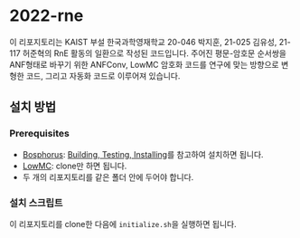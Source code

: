 # 2022-rne

이 리포지토리는 KAIST 부설 한국과학영재학교 20-046 박지훈, 21-025 김유성, 21-117 허준혁의 RnE 활동의 일환으로 작성된 코드입니다. 
주어진 평문-암호문 순서쌍을 ANF형태로 바꾸기 위한 ANFConv, LowMC 암호화 코드를 연구에 맞는 방향으로 변형한 코드, 그리고 자동화 코드로 이루어져 있습니다.

## 설치 방법

### Prerequisites

* [Bosphorus](https://github.com/meelgroup/bosphorus): [Building, Testing, Installing](https://github.com/meelgroup/bosphorus#building-testing-installing)를 참고하여 설치하면 됩니다. 
* [LowMC](https://github.com/LowMC/lowmc): clone만 하면 됩니다. 
* 두 개의 리포지토리를 같은 폴더 안에 두어야 합니다. 

### 설치 스크립트
이 리포지토리를 clone한 다음에 `initialize.sh`을 실행하면 됩니다. 
